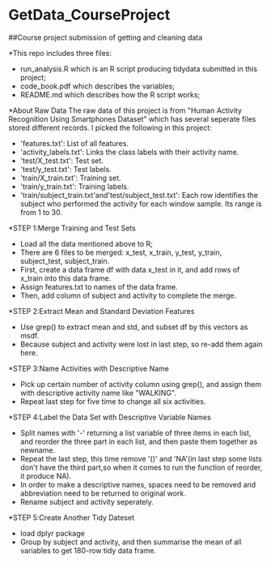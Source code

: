 # GetData_CourseProject
##Course project submission of getting and cleaning data

*This repo includes three files: 
- run_analysis.R which is an R script producing tidydata submitted in this project;
- code_book.pdf which describes the variables;
- README.md which describes how the R script works;

*About Raw Data
The raw data of this project is from "Human Activity Recognition Using Smartphones Dataset" which has several seperate files stored different records. I picked the following in this project:
- 'features.txt': List of all features.
- 'activity_labels.txt': Links the class labels with their activity name.
- 'test/X_test.txt': Test set.
- 'test/y_test.txt': Test labels.
- 'train/X_train.txt': Training set.
- 'train/y_train.txt': Training labels.
- 'train/subject_train.txt'and'test/subject_test.txt': Each row identifies the subject who performed the activity for each window sample. Its range is from 1 to 30.

*STEP 1:Merge Training and Test Sets 
- Load all the data mentioned above to R;
- There are 6 files to be merged: x_test, x_train, y_test, y_train, subject_test, subject_train.
- First, create a data frame df with data x_test in it, and add rows of x_train into this data frame.
- Assign features.txt to names of the data frame.
- Then, add column of subject and activity to complete the merge.

*STEP 2:Extract Mean and Standard Deviation Features
- Use grep() to extract mean and std, and subset df by this vectors as msdf.
- Because subject and activity were lost in last step, so re-add them again here.

*STEP 3:Name Activities with Descriptive Name
- Pick up certain number of activity column using grep(), and assign them with descriptive activity name like "WALKING".
- Repeat last step for five time to change all six activities.

*STEP 4:Label the Data Set with Descriptive Variable Names
- Split names with '-' returning a list variable of three items in each list, and reorder the three part in each list, and then paste them together as newname.
- Repeat the last step, this time remove '()' and 'NA'(in last step some lists don't have the third part,so when it comes to run the function of reorder, it produce NA).
- In order to make a descriptive names, spaces need to be removed and abbreviation need to be returned to original work.
- Rename subject and activity seperately.

*STEP 5:Create Another Tidy Dateset
- load dplyr package
- Group by subject and activity, and then summarise the mean of all variables to get 180-row tidy data frame.

